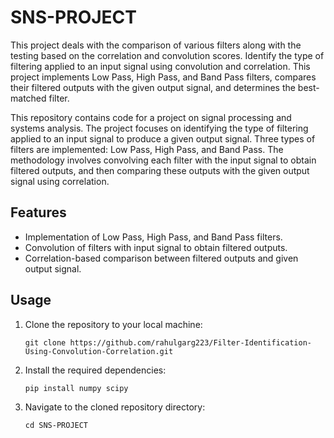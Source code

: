 # SNS-PROJECT
This project deals with the comparison of various filters along with the testing based on the correlation and convolution scores. 
Identify the type of filtering applied to an input signal using convolution and correlation. This project implements Low Pass, High Pass, and Band Pass filters, compares their filtered outputs with the given output signal, and determines the best-matched filter.

This repository contains code for a project on signal processing and systems analysis. The project focuses on identifying the type of filtering applied to an input signal to produce a given output signal. Three types of filters are implemented: Low Pass, High Pass, and Band Pass. The methodology involves convolving each filter with the input signal to obtain filtered outputs, and then comparing these outputs with the given output signal using correlation.

## Features

- Implementation of Low Pass, High Pass, and Band Pass filters.
- Convolution of filters with input signal to obtain filtered outputs.
- Correlation-based comparison between filtered outputs and given output signal.

## Usage

1. Clone the repository to your local machine:

    ```
    git clone https://github.com/rahulgarg223/Filter-Identification-Using-Convolution-Correlation.git
    ```

2. Install the required dependencies:

    ```
    pip install numpy scipy
    ```

3. Navigate to the cloned repository directory:

    ```
    cd SNS-PROJECT
    ```
